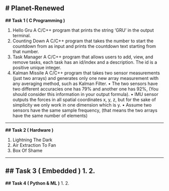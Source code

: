 **# Planet-Renewed**
---
**## Task 1 ( C Programming )**
1. Hello Gru
A C/C++ program that prints the string ‘GRU’ in the output terminal.
3. Counting Down
A C/C++ program that takes the number to start the countdown from as input and prints the countdown text starting from that number.
5. Task Manager
A C/C++ program that allows users to add, view, and remove tasks, each task has an id/index and a description. The id is a positive unique integer.
7. Kalman Missile
A C/C++ program that takes two sensor measurements (just two arrays) and generates only one new array measurement with any averaging method, such as Kalman Filter.
• The two sensors have two different accuracies one has 79% and another one has 92%, (You should consider this information in your output formula).
• IMU sensor outputs the forces in all spatial coordinates x, y, z, but for the sake of simplicity we only work in one dimension which is y.
• Assume two sensors have the same sample frequency, (that means the two arrays have the same number of elements)
---
**## Task 2 ( Hardware )**
1. Lightning The Dark
2. Air Extraction To Fan
3. Box Of Shame
---
**## Task 3 ( Embedded )**
1. 
2.
---
**## Task 4 ( Python & ML )**
1.
2.
